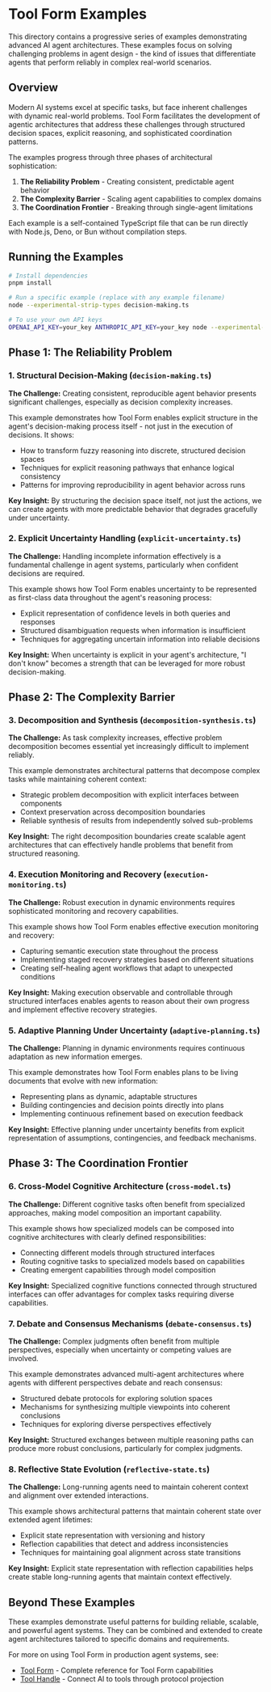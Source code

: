 # Tool Form Examples

This directory contains a progressive series of examples demonstrating advanced AI agent architectures. These examples focus on solving challenging problems in agent design - the kind of issues that differentiate agents that perform reliably in complex real-world scenarios.

## Overview

Modern AI systems excel at specific tasks, but face inherent challenges with dynamic real-world problems. Tool Form facilitates the development of agentic architectures that address these challenges through structured decision spaces, explicit reasoning, and sophisticated coordination patterns.

The examples progress through three phases of architectural sophistication:

1. **The Reliability Problem** - Creating consistent, predictable agent behavior
2. **The Complexity Barrier** - Scaling agent capabilities to complex domains
3. **The Coordination Frontier** - Breaking through single-agent limitations

Each example is a self-contained TypeScript file that can be run directly with Node.js, Deno, or Bun without compilation steps.

## Running the Examples

```bash
# Install dependencies
pnpm install

# Run a specific example (replace with any example filename)
node --experimental-strip-types decision-making.ts

# To use your own API keys
OPENAI_API_KEY=your_key ANTHROPIC_API_KEY=your_key node --experimental-strip-types example-name.ts
```

## Phase 1: The Reliability Problem

### 1. Structural Decision-Making (`decision-making.ts`)

**The Challenge:** Creating consistent, reproducible agent behavior presents significant challenges, especially as decision complexity increases.

This example demonstrates how Tool Form enables explicit structure in the agent's decision-making process itself - not just in the execution of decisions. It shows:

- How to transform fuzzy reasoning into discrete, structured decision spaces
- Techniques for explicit reasoning pathways that enhance logical consistency
- Patterns for improving reproducibility in agent behavior across runs

**Key Insight:** By structuring the decision space itself, not just the actions, we can create agents with more predictable behavior that degrades gracefully under uncertainty.

### 2. Explicit Uncertainty Handling (`explicit-uncertainty.ts`)

**The Challenge:** Handling incomplete information effectively is a fundamental challenge in agent systems, particularly when confident decisions are required.

This example shows how Tool Form enables uncertainty to be represented as first-class data throughout the agent's reasoning process:

- Explicit representation of confidence levels in both queries and responses
- Structured disambiguation requests when information is insufficient
- Techniques for aggregating uncertain information into reliable decisions

**Key Insight:** When uncertainty is explicit in your agent's architecture, "I don't know" becomes a strength that can be leveraged for more robust decision-making.

## Phase 2: The Complexity Barrier

### 3. Decomposition and Synthesis (`decomposition-synthesis.ts`)

**The Challenge:** As task complexity increases, effective problem decomposition becomes essential yet increasingly difficult to implement reliably.

This example demonstrates architectural patterns that decompose complex tasks while maintaining coherent context:

- Strategic problem decomposition with explicit interfaces between components
- Context preservation across decomposition boundaries
- Reliable synthesis of results from independently solved sub-problems

**Key Insight:** The right decomposition boundaries create scalable agent architectures that can effectively handle problems that benefit from structured reasoning.

### 4. Execution Monitoring and Recovery (`execution-monitoring.ts`)

**The Challenge:** Robust execution in dynamic environments requires sophisticated monitoring and recovery capabilities.

This example shows how Tool Form enables effective execution monitoring and recovery:

- Capturing semantic execution state throughout the process
- Implementing staged recovery strategies based on different situations
- Creating self-healing agent workflows that adapt to unexpected conditions

**Key Insight:** Making execution observable and controllable through structured interfaces enables agents to reason about their own progress and implement effective recovery strategies.

### 5. Adaptive Planning Under Uncertainty (`adaptive-planning.ts`)

**The Challenge:** Planning in dynamic environments requires continuous adaptation as new information emerges.

This example demonstrates how Tool Form enables plans to be living documents that evolve with new information:

- Representing plans as dynamic, adaptable structures
- Building contingencies and decision points directly into plans
- Implementing continuous refinement based on execution feedback

**Key Insight:** Effective planning under uncertainty benefits from explicit representation of assumptions, contingencies, and feedback mechanisms.

## Phase 3: The Coordination Frontier

### 6. Cross-Model Cognitive Architecture (`cross-model.ts`)

**The Challenge:** Different cognitive tasks often benefit from specialized approaches, making model composition an important capability.

This example shows how specialized models can be composed into cognitive architectures with clearly defined responsibilities:

- Connecting different models through structured interfaces
- Routing cognitive tasks to specialized models based on capabilities
- Creating emergent capabilities through model composition

**Key Insight:** Specialized cognitive functions connected through structured interfaces can offer advantages for complex tasks requiring diverse capabilities.

### 7. Debate and Consensus Mechanisms (`debate-consensus.ts`)

**The Challenge:** Complex judgments often benefit from multiple perspectives, especially when uncertainty or competing values are involved.

This example demonstrates advanced multi-agent architectures where agents with different perspectives debate and reach consensus:

- Structured debate protocols for exploring solution spaces
- Mechanisms for synthesizing multiple viewpoints into coherent conclusions
- Techniques for exploring diverse perspectives effectively

**Key Insight:** Structured exchanges between multiple reasoning paths can produce more robust conclusions, particularly for complex judgments.

### 8. Reflective State Evolution (`reflective-state.ts`)

**The Challenge:** Long-running agents need to maintain coherent context and alignment over extended interactions.

This example shows architectural patterns that maintain coherent state over extended agent lifetimes:

- Explicit state representation with versioning and history
- Reflection capabilities that detect and address inconsistencies
- Techniques for maintaining goal alignment across state transitions

**Key Insight:** Explicit state representation with reflection capabilities helps create stable long-running agents that maintain context effectively.

## Beyond These Examples

These examples demonstrate useful patterns for building reliable, scalable, and powerful agent systems. They can be combined and extended to create agent architectures tailored to specific domains and requirements.

For more on using Tool Form in production agent systems, see:

- [Tool Form](https://github.com/toolcog/tool-form) - Complete reference for Tool Form capabilities
- [Tool Handle](https://github.com/toolcog/tool-handle) - Connect AI to tools through protocol projection
